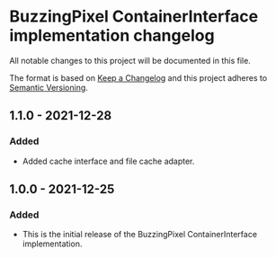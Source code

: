 # BuzzingPixel ContainerInterface implementation changelog

All notable changes to this project will be documented in this file.

The format is based on [Keep a Changelog](http://keepachangelog.com/en/1.0.0/)
and this project adheres to [Semantic Versioning](http://semver.org/spec/v2.0.0.html).

## 1.1.0 - 2021-12-28
### Added

- Added cache interface and file cache adapter.

## 1.0.0 - 2021-12-25
### Added

- This is the initial release of the BuzzingPixel ContainerInterface implementation.
